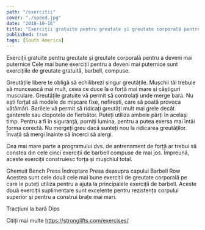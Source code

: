 ```yaml
---
path: "/exercitii"
cover: "./speed.jpg"
date: "2018-10-16"
title: "Exerciții gratuite pentru greutate și greutate corporală pentru a deveni mai puternice"
published: true
tags: [South America]
---
```

Exerciții gratuite pentru greutate și greutate corporală pentru a deveni mai puternice
Cele mai bune exerciții pentru a deveni mai puternice sunt exercițiile de greutate gratuită, barbell, compuse.

Greutățile libere te obligă să echilibrezi singur greutățile. Mușchii tăi trebuie să muncească mai mult, ceea ce duce la o forță mai mare și câștiguri musculare.
Greutățile gratuite vă permit să controlați unde merge bara. Nu ești forțat să modele de mișcare fixe, nefirești, care să poată provoca vătămări.
Barilele vă permit să ridicați greutăți mult mai grele decât ganterele sau clopotele de fierbător. Puteți utiliza ambele părți în același timp.
Pentru a fi în siguranță, porniți lumina, pentru a putea exersa mai întâi forma corectă. Nu mergeți greu dacă sunteți nou la ridicarea greutăților. Învață să mergi înainte să încerci să alergi.

Cea mai mare parte a programului dvs. de antrenament de forță ar trebui să constea din cele cinci exerciții de barbell compuse de mai jos. Împreună, aceste exerciții construiesc forța și mușchiul total.

Ghemuit
Bench Press
Îndreptare
Presa deasupra capului
Barbell Row
Acestea sunt cele două cele mai bune exerciții de greutate corporală pe care le puteți utiliza pentru a ajuta la principalele exerciții de barbell. Aceste două exerciții suplimentare sunt excelente pentru rezistența corpului superior și pentru a construi brațe mai mari.

Tracțiuni la bară
Dips


Citiți mai multe https://stronglifts.com/exercises/